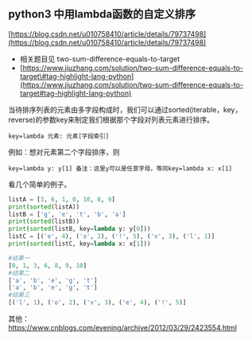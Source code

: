 ## python3 中用lambda函数的自定义排序

[https://blog.csdn.net/u010758410/article/details/79737498](https://blog.csdn.net/u010758410/article/details/79737498)

* 相关题目见 two-sum-difference-equals-to-target
* [https://www.jiuzhang.com/solution/two-sum-difference-equals-to-target\#tag-highlight-lang-python](https://www.jiuzhang.com/solution/two-sum-difference-equals-to-target#tag-highlight-lang-python)

当待排序列表的元素由多字段构成时，我们可以通过sorted\(iterable，key，reverse\)的参数key来制定我们根据那个字段对列表元素进行排序。

`key=lambda 元素: 元素[字段索引]`

例如：想对元素第二个字段排序，则

`key=lambda y: y[1] 备注：这里y可以是任意字母，等同key=lambda x: x[1]`

看几个简单的例子。

```py
listA = [3, 6, 1, 0, 10, 8, 9]
print(sorted(listA))
listB = ['g', 'e', 't', 'b', 'a']
print(sorted(listB))
print(sorted(listB, key=lambda y: y[0]))
listC = [('e', 4), ('o', 2), ('!', 5), ('v', 3), ('l', 1)]
print(sorted(listC, key=lambda x: x[1]))
```

```py
#结果一
[0, 1, 3, 6, 8, 9, 10]
#结果二
['a', 'b', 'e', 'g', 't']
['a', 'b', 'e', 'g', 't']
#结果三
[('l', 1), ('o', 2), ('v', 3), ('e', 4), ('!', 5)]
```

其他：
https://www.cnblogs.com/evening/archive/2012/03/29/2423554.html


